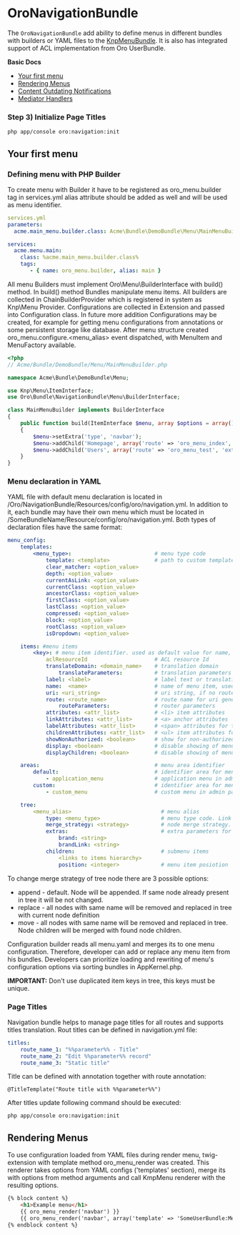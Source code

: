 OroNavigationBundle
===================

The `OroNavigationBundle` add ability to define menus in different bundles with builders or YAML files
to the [KnpMenuBundle](https://github.com/KnpLabs/KnpMenuBundle). It is also has integrated support of
ACL implementation from Oro UserBundle.

**Basic Docs**

* [Your first menu](#first-menu)
* [Rendering Menus](#rendering-menus)
* [Content Outdating Notifications](./Resources/doc/content_outdating.md)
* [Mediator Handlers](./Resources/doc/mediator-handlers.md)

<a name="first-menu"></a>

### Step 3) Initialize Page Titles
```
php app/console oro:navigation:init
```

## Your first menu

### Defining menu with PHP Builder

To create menu with Builder it have to be registered as oro_menu.builder tag in services.yml
alias attribute should be added as well and will be used as menu identifier.

```yaml
services.yml
parameters:
  acme.main_menu.builder.class: Acme\Bundle\DemoBundle\Menu\MainMenuBuilder

services:
  acme.menu.main:
    class: %acme.main_menu.builder.class%
    tags:
       - { name: oro_menu.builder, alias: main }
```
All menu Builders must implement Oro\Menu\BuilderInterface with build() method. In build() method Bundles manipulate
menu items. All builders are collected in ChainBuilderProvider which is registered in system as Knp\Menu Provider.
Configurations are collected in Extension and passed into Configuration class. In future more
addition Configurations may be created, for example for getting menu configurations from annotations or some persistent
storage like database. After menu structure created oro_menu.configure.<menu_alias> event dispatched, with MenuItem
and MenuFactory available.

``` php
<?php
// Acme/Bundle/DemoBundle/Menu/MainMenuBuilder.php

namespace Acme\Bundle\DemoBundle\Menu;

use Knp\Menu\ItemInterface;
use Oro\Bundle\NavigationBundle\Menu\BuilderInterface;

class MainMenuBuilder implements BuilderInterface
{
    public function build(ItemInterface $menu, array $options = array(), $alias = null)
    {
        $menu->setExtra('type', 'navbar');
        $menu->addChild('Homepage', array('route' => 'oro_menu_index', 'extras' => array('position' => 10)));
        $menu->addChild('Users', array('route' => 'oro_menu_test', 'extras' => array('position' => 2)));
    }
}
```
### Menu declaration in YAML
YAML file with default menu declaration is located in /Oro/NavigationBundle/Resources/config/oro/navigation.yml.
In addition to it, each bundle may have their own menu which must be located in /SomeBundleName/Resource/config/oro/navigation.yml.
Both types of declaration files have the same format:

```yaml
menu_config:
    templates:
        <menu_type>:                          # menu type code
            template: <template>              # path to custom template for renderer
            clear_matcher: <option_value>
            depth: <option_value>
            currentAsLink: <option_value>
            currentClass: <option_value>
            ancestorClass: <option_value>
            firstClass: <option_value>
            lastClass: <option_value>
            compressed: <option_value>
            block: <option_value>
            rootClass: <option_value>
            isDropdown: <option_value>

    items: #menu items
        <key>: # menu item identifier. used as default value for name, route and label, if it not set in options
            aclResourceId                     # ACL resource Id
            translateDomain: <domain_name>    # translation domain
                translateParameters:          # translation parameters
            label: <label>                    # label text or translation string template
            name:  <name>                     # name of menu item, used as default for route
            uri: <uri_string>                 # uri string, if no route parameter set
            route: <route_name>               # route name for uri generation, if not set and uri not set - loads from key
                routeParameters:              # router parameters
            attributes: <attr_list>           # <li> item attributes
            linkAttributes: <attr_list>       # <a> anchor attributes
            labelAttributes: <attr_list>      # <span> attributes for text items without link
            childrenAttributes: <attr_list>   # <ul> item attributes for nested lists
            showNonAuthorized: <boolean>      # show for non-authorized users
            display: <boolean>                # disable showing of menu item
            displayChildren: <boolean>        # disable showing of menu item children

    areas:                                    # menu area identifier
        default:                              # identifier area for menu in admin panel
            - application_menu                # application menu in admin panel
        custom:                               # identifier area for menu in custom place
            - custom_menu                     # custom menu in admin panel

    tree:
        <menu_alias>                            # menu alias
            type: <menu_type>                   # menu type code. Link to menu template section.
            merge_strategy: <strategy>          # node merge strategy. possible strategies are append|replace|move
            extras:                             # extra parameters for container renderer
                brand: <string>
                brandLink: <string>
            children:                           # submenu items
                <links to items hierarchy>
                position: <integer>             # menu item posiotion
```

To change merge strategy of tree node there are 3 possible options:
 - append - default. Node will be appended. If same node already present in tree it will be not changed.
 - replace - all nodes with same name will be removed and replaced in tree with current node definition
 - move - all nodes with same name will be removed and replaced in tree. Node children will be merged with found node children.

Configuration builder reads all menu.yaml and merges its to one menu configuration. Therefore, developer can add or
replace any menu item from his bundles. Developers can prioritize loading and rewriting of menu's configuration
options via sorting bundles in AppKernel.php.

**IMPORTANT:**  Don't use duplicated item keys in tree, this keys must be unique.

### Page Titles

Navigation bundle helps to manage page titles for all routes and supports titles translation.
Rout titles can be defined in navigation.yml file:
```yaml
titles:
    route_name_1: "%%parameter%% - Title"
    route_name_2: "Edit %%parameter%% record"
    route_name_3: "Static title"
```

Title can be defined with annotation together with route annotation:
```
@TitleTemplate("Route title with %%parameter%%")
```

After titles update following command should be executed:
```
php app/console oro:navigation:init
```

## Rendering Menus

To use configuration loaded from YAML files during render menu, twig-extension with template method oro_menu_render
was created. This renderer takes options from YAML configs ('templates' section), merge its with options from method
arguments and call KmpMenu renderer with the resulting options.

```html
{% block content %}
    <h1>Example menu</h1>
    {{ oro_menu_render('navbar') }}
    {{ oro_menu_render('navbar', array('template' => 'SomeUserBundle:Menu:customdesign.html.twig')) }}
{% endblock content %}
```

